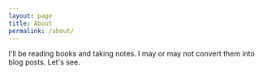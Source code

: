 ```yaml
---
layout: page
title: About
permalink: /about/
---
```


I'll be reading books and taking notes. I may or may not convert them into blog posts. Let's see.
